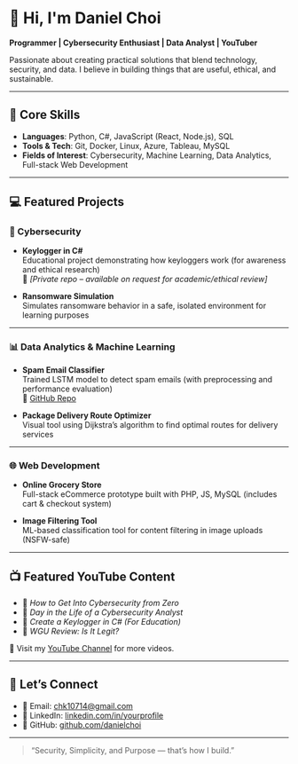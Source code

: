 # 👋 Hi, I'm Daniel Choi  
**Programmer | Cybersecurity Enthusiast | Data Analyst | YouTuber**

Passionate about creating practical solutions that blend technology, security, and data. I believe in building things that are useful, ethical, and sustainable.

---

## 🧠 Core Skills  
- **Languages**: Python, C#, JavaScript (React, Node.js), SQL  
- **Tools & Tech**: Git, Docker, Linux, Azure, Tableau, MySQL  
- **Fields of Interest**: Cybersecurity, Machine Learning, Data Analytics, Full-stack Web Development  

---

## 💻 Featured Projects

### 🔐 Cybersecurity
- **Keylogger in C#**  
  Educational project demonstrating how keyloggers work (for awareness and ethical research)  
  🔗 *[Private repo – available on request for academic/ethical review]*

- **Ransomware Simulation**  
  Simulates ransomware behavior in a safe, isolated environment for learning purposes

---

### 📊 Data Analytics & Machine Learning
- **Spam Email Classifier**  
  Trained LSTM model to detect spam emails (with preprocessing and performance evaluation)  
  🔗 [GitHub Repo](https://github.com/danielchoi/spam-lstm-classifier)

- **Package Delivery Route Optimizer**  
  Visual tool using Dijkstra’s algorithm to find optimal routes for delivery services

---

### 🌐 Web Development
- **Online Grocery Store**  
  Full-stack eCommerce prototype built with PHP, JS, MySQL (includes cart & checkout system)

- **Image Filtering Tool**  
  ML-based classification tool for content filtering in image uploads (NSFW-safe)

---

## 📺 Featured YouTube Content  
- 🎥 *How to Get Into Cybersecurity from Zero*  
- 🎥 *Day in the Life of a Cybersecurity Analyst*  
- 🎥 *Create a Keylogger in C# (For Education)*  
- 🎥 *WGU Review: Is It Legit?*

🧠 Visit my [YouTube Channel](https://youtube.com/yourchannel) for more videos.

---

## 🤝 Let’s Connect  
- 📧 Email: chk10714@gmail.com 
- 💼 LinkedIn: [linkedin.com/in/yourprofile](https:www.linkedin.com/in/daniel-Choi-68744b304)  
- 🧠 GitHub: [github.com/danielchoi](https://github.com/danielchoi)

---

> “Security, Simplicity, and Purpose — that’s how I build.”
